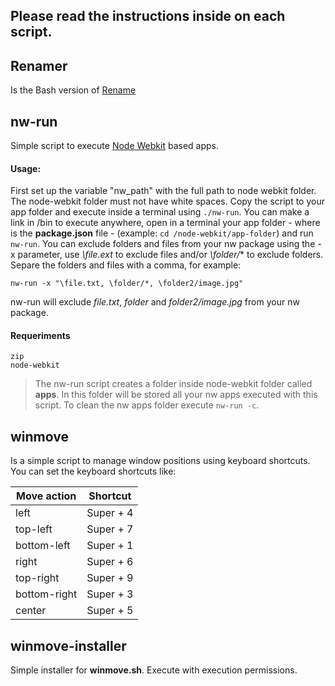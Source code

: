 ## Please read the instructions inside on each script.


## Renamer

Is the Bash version of [Rename](https://github.com/bit-dust/Scripts/blob/master/Python/Rename)

## nw-run

Simple script to execute [Node Webkit](https://github.com/rogerwang/node-webkit) based apps.
#### Usage:
First set up the variable "nw_path" with the full path to node webkit folder. The node-webkit folder must not have white spaces.
Copy the script to your app folder and execute inside a terminal using `./nw-run`. You can make a link in /bin to execute anywhere, open in a terminal your app folder - where is the **package.json** file - (example: `cd /node-webkit/app-folder`) and run `nw-run`. 
You can exclude folders and files from your nw package using the -x parameter, use *\file.ext* to exclude files and/or *\folder/** to exclude folders.
Separe the folders and files with a comma, for example: 
```
nw-run -x "\file.txt, \folder/*, \folder2/image.jpg"
```
nw-run will exclude *file.txt*, *folder* and *folder2/image.jpg* from your nw package.

#### Requeriments
	zip
	node-webkit 

> The nw-run script creates a folder inside node-webkit folder called **apps**. In this folder will be stored all your nw apps executed with this script. To clean the nw apps folder execute `nw-run -c`.


## winmove


Is a simple script to manage window positions using keyboard shortcuts.
You can set the keyboard shortcuts like:

| Move action | Shortcut  |
| ----------- | --------  |
| left        | Super + 4 |
| top-left    | Super + 7 |
| bottom-left | Super + 1 |
| right       | Super + 6 |
| top-right   | Super + 9 |
| bottom-right| Super + 3 |
| center      | Super + 5 |
    
## winmove-installer

Simple installer for **winmove.sh**. Execute with execution permissions.
